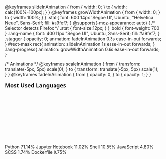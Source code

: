 
 <svg
        width="300"
        height="165"
        viewBox="0 0 300 165"
        fill="none"
        xmlns="http://www.w3.org/2000/svg"
        role="img"
        aria-labelledby="descId"
      >
        <title id="titleId"></title>
        <desc id="descId"></desc>
        <style>
          .header {
            font: 600 18px 'Segoe UI', Ubuntu, Sans-Serif;
            fill: #fe428e;
            animation: fadeInAnimation 0.8s ease-in-out forwards;
          }
          @supports(-moz-appearance: auto) {
            /* Selector detects Firefox */
            .header { font-size: 15.5px; }
          }
          
 @keyframes slideInAnimation {
      from {
        width: 0;
      }
      to {
        width: calc(100%-100px);
      }
    }
  @keyframes growWidthAnimation {
      from {
        width: 0;
      }
      to {
        width: 100%;
      }
    }
    .stat {
      font: 600 14px 'Segoe UI', Ubuntu, "Helvetica Neue", Sans-Serif; fill: #a9fef7;
    }
    @supports(-moz-appearance: auto) {
      /* Selector detects Firefox */
      .stat { font-size:12px; }
    }
    .bold { font-weight: 700 }
    .lang-name {
      font: 400 11px "Segoe UI", Ubuntu, Sans-Serif;
      fill: #a9fef7;
    }
    .stagger {
      opacity: 0;
      animation: fadeInAnimation 0.3s ease-in-out forwards;
    }
    #rect-mask rect{
      animation: slideInAnimation 1s ease-in-out forwards;
    }
    .lang-progress{
      animation: growWidthAnimation 0.6s ease-in-out forwards;
    }
    

          
  /* Animations */
      @keyframes scaleInAnimation {
        from {
          transform: translate(-5px, 5px) scale(0);
        }
        to {
          transform: translate(-5px, 5px) scale(1);
        }
      }
      @keyframes fadeInAnimation {
        from {
          opacity: 0;
        }
        to {
          opacity: 1;
        }
      }
    
          
  </style>

        

   <rect
          data-testid="card-bg"
          x="0.5"
          y="0.5"
          rx="4.5"
          height="99%"
          stroke="#e4e2e2"
          width="299"
          fill="#141321"
          stroke-opacity="0"
        />

        
  <g
        data-testid="card-title"
        transform="translate(25, 35)"
      >
        <g transform="translate(0, 0)">
      <text
        x="0"
        y="0"
        class="header"
        data-testid="header"
      >Most Used Languages</text>
    </g>
      </g>


   <g
          data-testid="main-card-body"
          transform="translate(0, 55)"
        >
          
  <svg data-testid="lang-items" x="25">
      
  
   <mask id="rect-mask">
          <rect x="0" y="0" width="250" height="8" fill="white" rx="5"/>
        </mask>
        
  <rect
          mask="url(#rect-mask)"
          data-testid="lang-progress"
          x="0"
          y="0"
          width="177.86"
          height="8"
          fill="#3572A5"
        />
      
  <rect
          mask="url(#rect-mask)"
          data-testid="lang-progress"
          x="177.86"
          y="0"
          width="27.55"
          height="8"
          fill="#DA5B0B"
        />
      
   <rect
          mask="url(#rect-mask)"
          data-testid="lang-progress"
          x="205.41000000000003"
          y="0"
          width="26.37"
          height="8"
          fill="#89e051"
        />
      
  <rect
          mask="url(#rect-mask)"
          data-testid="lang-progress"
          x="231.78000000000003"
          y="0"
          width="12"
          height="8"
          fill="#f1e05a"
        />
      
  <rect
          mask="url(#rect-mask)"
          data-testid="lang-progress"
          x="243.78000000000003"
          y="0"
          width="14.36"
          height="8"
          fill="#c6538c"
        />
      
  <rect
          mask="url(#rect-mask)"
          data-testid="lang-progress"
          x="248.14000000000004"
          y="0"
          width="11.870000000000001"
          height="8"
          fill="#384d54"
        />
      
      
 <g transform="translate(0, 25)">
      <g transform="translate(0, 0)"><g transform="translate(0, 0)">
    <g class="stagger" style="animation-delay: 450ms">
      <circle cx="5" cy="6" r="5" fill="#3572A5" />
      <text data-testid="lang-name" x="15" y="10" class='lang-name'>
        Python 71.14%
      </text>
    </g>
  </g><g transform="translate(0, 25)">
    <g class="stagger" style="animation-delay: 600ms">
      <circle cx="5" cy="6" r="5" fill="#DA5B0B" />
      <text data-testid="lang-name" x="15" y="10" class='lang-name'>
        Jupyter Notebook 11.02%
      </text>
    </g>
  </g><g transform="translate(0, 50)">
    <g class="stagger" style="animation-delay: 750ms">
      <circle cx="5" cy="6" r="5" fill="#89e051" />
      <text data-testid="lang-name" x="15" y="10" class='lang-name'>
        Shell 10.55%
      </text>
    </g>
  </g></g><g transform="translate(150, 0)"><g transform="translate(0, 0)">
    <g class="stagger" style="animation-delay: 450ms">
      <circle cx="5" cy="6" r="5" fill="#f1e05a" />
      <text data-testid="lang-name" x="15" y="10" class='lang-name'>
        JavaScript 4.80%
      </text>
    </g>
  </g><g transform="translate(0, 25)">
    <g class="stagger" style="animation-delay: 600ms">
      <circle cx="5" cy="6" r="5" fill="#c6538c" />
      <text data-testid="lang-name" x="15" y="10" class='lang-name'>
        SCSS 1.74%
      </text>
    </g>
  </g><g transform="translate(0, 50)">
    <g class="stagger" style="animation-delay: 750ms">
      <circle cx="5" cy="6" r="5" fill="#384d54" />
      <text data-testid="lang-name" x="15" y="10" class='lang-name'>
        Dockerfile 0.75%
      </text>
    </g>
  </g></g>
    </g>
  
  </svg>
  
  </g>
      </svg>
